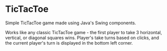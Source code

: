 # TicTacToe
Simple TicTacToe game made using Java's Swing components. 

Works like any classic TicTacToe game - the first player to take 3 horizontal, vertical, or diagonal squares wins. Player's take turns based on clicks, and the current player's turn is displayed in the bottom left corner. 
